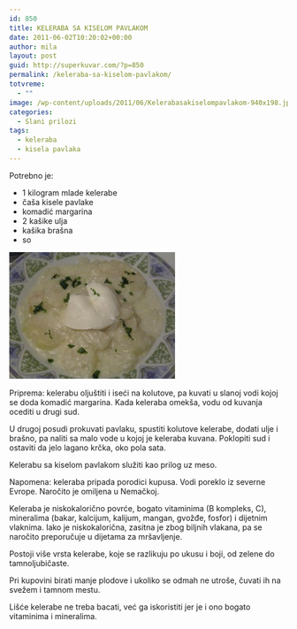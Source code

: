 ```yaml
---
id: 850
title: KELERABA SA KISELOM PAVLAKOM
date: 2011-06-02T10:20:02+00:00
author: mila
layout: post
guid: http://superkuvar.com/?p=850
permalink: /keleraba-sa-kiselom-pavlakom/
totvreme:
  - ""
image: /wp-content/uploads/2011/06/Kelerabasakiselompavlakom-940x198.jpg
categories:
  - Slani prilozi
tags:
  - keleraba
  - kisela pavlaka
---
```

Potrebno je:

  * 1 kilogram mlade kelerabe
  * čaša kisele pavlake
  * komadić margarina
  * 2 kašike ulja
  * kašika brašna
  * so

<img class="alignnone size-medium wp-image-3521" title="Kelerabasakiselompavlakom" src="/wp-content/uploads/2011/06/Kelerabasakiselompavlakom-e1340206670984-300x229.jpg" alt="" width="300" height="229" /> 

Priprema: kelerabu oljuštiti i iseći na kolutove, pa kuvati u slanoj vodi kojoj se doda komadić margarina. Kada keleraba omekša, vodu od kuvanja ocediti u drugi sud.

U drugoj posudi prokuvati pavlaku, spustiti kolutove kelerabe, dodati ulje i brašno, pa naliti sa malo vode u kojoj je keleraba kuvana. Poklopiti sud i ostaviti da jelo lagano krčka, oko pola sata.

Kelerabu sa kiselom pavlakom služiti kao prilog uz meso.

Napomena: keleraba pripada porodici kupusa. Vodi poreklo iz severne Evrope. Naročito je omiljena u Nemačkoj.

Keleraba je niskokalorično povrće, bogato vitaminima (B kompleks, C), mineralima (bakar, kalcijum, kalijum, mangan, gvožđe, fosfor) i dijetnim vlaknima. Iako je niskokalorična, zasitna je zbog biljnih vlakana, pa se naročito preporučuje u dijetama za mršavljenje.

Postoji više vrsta kelerabe, koje se razlikuju po ukusu i boji, od zelene do tamnoljubičaste.

Pri kupovini birati manje plodove i ukoliko se odmah ne utroše, čuvati ih na svežem i tamnom mestu.

Lišće kelerabe ne treba bacati, već ga iskoristiti jer je i ono bogato vitaminima i mineralima.

&nbsp;